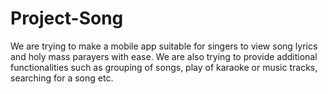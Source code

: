 # Project-Song
We are trying to make a mobile app suitable for singers to view song lyrics and holy mass parayers with ease.
We are also trying to provide additional functionalities such as grouping of songs, play of karaoke or music tracks, searching for a song etc.
